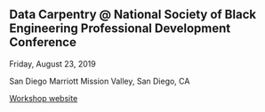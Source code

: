 ## Data Carpentry @ National Society of Black Engineering Professional Development Conference

Friday, August 23, 2019

San Diego Marriott Mission Valley, San Diego, CA

[Workshop website](https://YeLibrarian.github.io/dc-nsbe-20190823/)
